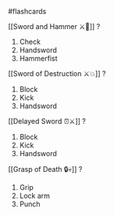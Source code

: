#flashcards

[[Sword and Hammer ⚔️🔨]]
?
1. Check
2. Handsword
3. Hammerfist
<!--SR:!2023-09-20,3,250-->

[[Sword of Destruction ⚔️💥]]
?
1. Block
2. Kick
3. Handsword
<!--SR:!2023-09-20,3,250-->

[[Delayed Sword ⏰⚔️]]
?
1. Block
2. Kick
3. Handsword
<!--SR:!2023-09-20,3,250-->

[[Grasp of Death 🔒💀]]
?
1. Grip
2. Lock arm
3. Punch
<!--SR:!2023-09-18,1,230-->